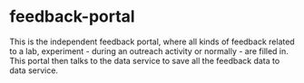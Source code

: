 # feedback-portal

This is the independent feedback portal, where all kinds of feedback related to a lab, experiment - during an outreach activity or normally - are filled in. This portal then talks to the data service to save all the feedback data to data service.
